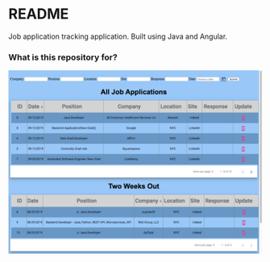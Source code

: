 # README #

Job application tracking application. Built using Java and Angular.

### What is this repository for? ###

 ![alt text](https://github.com/Stefunga/Ang-java/blob/master/Screen%20Shot%202019-09-12%20at%202.25.22%20PM.png)


